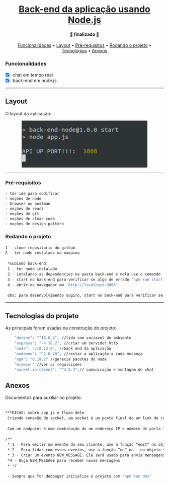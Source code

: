 <h1 align="center">
    <a href="#" alt="">Back-end da aplicação usando Node.js</a>
</h1>

<h4 align="center">
	🚧 finalizado 🚧
</h4>

<p align="center">
 <a href="#funcionalidades">Funcionalidades</a> • 
 <a href="#layout">Layout</a> • 
 <a href="#pré-requisitos">Pré-requisitos</a> •
 <a href="#rodando-o-projeto">Rodando o projeto</a> •
 <a href="#tecnologias">Tecnologias</a> •
 <a href="#anexos">Anexos</a>
</p>


### Funcionalidades 

- [x] chat em tempo real
- [x] back-end em node.js

---
## Layout

O layout da aplicação:

<p align="center" style="display: flex; align-items: flex-start; justify-content: center;">
  <img alt="back1" title="#back1" src="./asserts/back1.png" width="400px">
</p>

---

### Pré-requisitos
    - ter ide para codificar
    - noções de node
    - browser ou postman
    - noções de react
    - noções de git
    - noções de clear code
    - noções de design pattern

### Rodando o projeto

```bash
1 - clone repositorio do github
2 - ter node instalado na maquina

 *subindo back-end:
 1 - ter node instalado 
 2 - intalando as dependencies na pasta back-end e nela use o comando 'npm install'
 3 - start no back-end para verificar se algo de errado 'npm run start'
 4 - abrir no navegador em 'http://localhost:3000'

 obs: para desenvolvimento sugiro, start no back-end para verificar se algo de errado 'npm run dev'


```

---
## Tecnologias do projeto

As principais foram usadas na construção do projeto:
 
```bash
    "dotenv": "^16.0.3", //lida com variavel de ambiente
    "express": "~4.18.2", //criar um servidor http
    "node": "v18.12.0", //back end da aplicação
    "nodemon": "^2.0.20", //restar a aplicação a cada mudança
    "npm": "8.19.2" //gerecia pacotes do node
    "browser" //ver as requisições
    "socket.io-client": "^4.5.4",// comunicação e montagem do chat
```

## Anexos

Documentos para auxiliar no projeto:

```bash

***DICAS: sobre app.js e fluxo dele 
 Criando conexão de socket, um ​​socket é um ponto final de um link de comunicação bidirecional entre dois programas em execução na rede. 
 
 Com um endpoint é uma combinação de um endereço IP e número de porta torna um chat em tempo real.

/**  
 * 1 - Para emitir um evento do seu cliente, use a função “emit” no objeto socket
 * 2 - Para lidar com esses eventos, use a função “on” no	no objeto socket
 * 3 - Criar um evento NEW_MESSAGE. Ele será usado para envia mensagens do lado do cliente.
 *4 - Ouça NEW_MESSAGE para receber novas mensagens
 * */

 - Sempre que for debbugar inicialize o projeto com 'npm run dev'

```



